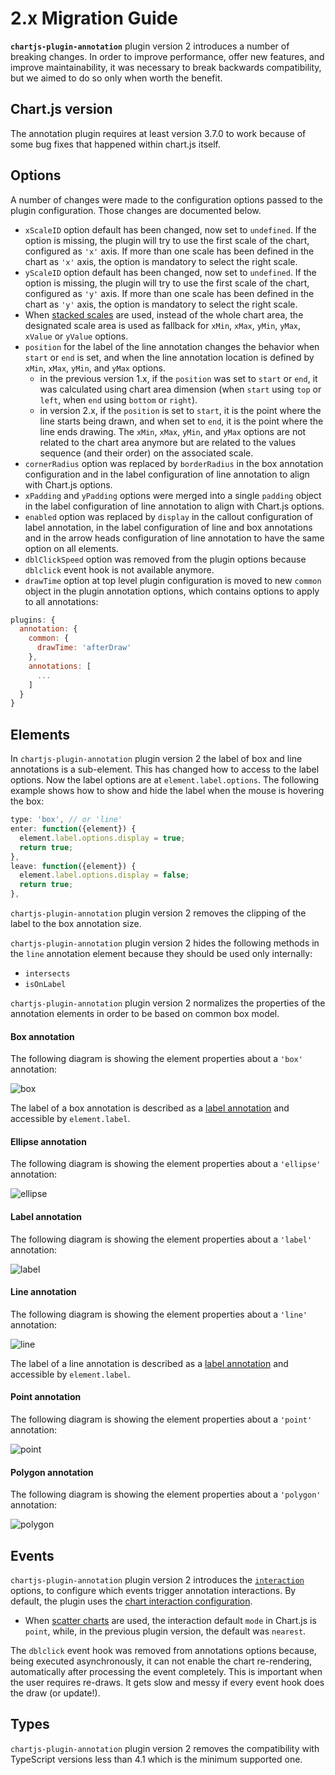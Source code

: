 # 2.x Migration Guide

**`chartjs-plugin-annotation`** plugin version 2 introduces a number of breaking changes. In order to improve performance, offer new features, and improve maintainability, it was necessary to break backwards compatibility, but we aimed to do so only when worth the benefit.

## Chart.js version

The annotation plugin requires at least version 3.7.0 to work because of some bug fixes that happened within chart.js itself.

## Options

A number of changes were made to the configuration options passed to the plugin configuration. Those changes are documented below.

 * `xScaleID` option default has been changed, now set to `undefined`. If the option is missing, the plugin will try to use the first scale of the chart, configured as `'x'` axis. If more than one scale has been defined in the chart as `'x'` axis, the option is mandatory to select the right scale.
 * `yScaleID` option default has been changed, now set to `undefined`. If the option is missing, the plugin will try to use the first scale of the chart, configured as `'y'` axis. If more than one scale has been defined in the chart as `'y'` axis, the option is mandatory to select the right scale.
 * When [stacked scales](https://www.chartjs.org/docs/latest/axes/cartesian/#common-options-to-all-cartesian-axes) are used, instead of the whole chart area, the designated scale area is used as fallback for `xMin`, `xMax`, `yMin`, `yMax`, `xValue` or `yValue` options.
 * `position` for the label of the line annotation changes the behavior when `start` or `end` is set, and  when the line annotation location is defined by `xMin`, `xMax`, `yMin`, and `yMax` options.
   * in the previous version 1.x, if the `position` was set to `start` or `end`, it was calculated using chart area dimension (when `start` using `top` or `left`, when `end` using `bottom` or `right`).
   * in version 2.x, if the `position` is set to `start`, it is the point where the line starts being drawn, and when set to `end`, it is the point where the line ends drawing. The `xMin`, `xMax`, `yMin`, and `yMax` options are not related to the chart area anymore but are related to the values sequence (and their order) on the associated scale.
 * `cornerRadius` option was replaced by `borderRadius` in the box annotation configuration and in the label configuration of line annotation to align with Chart.js options.
 * `xPadding` and `yPadding` options were merged into a single `padding` object in the label configuration of line annotation to align with Chart.js options.
 * `enabled` option was replaced by `display` in the callout configuration of label annotation, in the label configuration of line and box annotations and in the arrow heads configuration of line annotation to have the same option on all elements.
 * `dblClickSpeed` option was removed from the plugin options because `dblclick` event hook is not available anymore.
 * `drawTime` option at top level plugin configuration is moved to new `common` object in the plugin annotation options, which contains options to apply to all annotations: 

```javascript
plugins: {
  annotation: {
    common: {
      drawTime: 'afterDraw'
    },
    annotations: [
      ...
    ]
  }
}
```

## Elements

In `chartjs-plugin-annotation` plugin version 2 the label of box and line annotations is a sub-element. This has changed how to access to the label options. Now the label options are at `element.label.options`. The following example shows how to show and hide the label when the mouse is hovering the box:

```javascript
type: 'box', // or 'line'
enter: function({element}) {
  element.label.options.display = true;
  return true;
},
leave: function({element}) {
  element.label.options.display = false;
  return true;
},
```

`chartjs-plugin-annotation` plugin version 2 removes the clipping of the label to the box annotation size.

`chartjs-plugin-annotation` plugin version 2 hides the following methods in the `line` annotation element because they should be used only internally:

 * `intersects`
 * `isOnLabel`

`chartjs-plugin-annotation` plugin version 2 normalizes the properties of the annotation elements in order to be based on common box model.

#### Box annotation

The following diagram is showing the element properties about a `'box'` annotation:

![box](../img/elementBoxProps.png)

The label of a box annotation is described as a [label annotation](#label-annotation) and accessible by `element.label`.

#### Ellipse annotation

The following diagram is showing the element properties about a `'ellipse'` annotation:

![ellipse](../img/elementEllipseProps.png)

#### Label annotation

The following diagram is showing the element properties about a `'label'` annotation:

![label](../img/elementLabelProps.png)

#### Line annotation

The following diagram is showing the element properties about a `'line'` annotation:

![line](../img/elementLineProps.png)

The label of a line annotation is described as a [label annotation](#label-annotation) and accessible by `element.label`.

#### Point annotation

The following diagram is showing the element properties about a `'point'` annotation:

![point](../img/elementPointProps.png)

#### Polygon annotation

The following diagram is showing the element properties about a `'polygon'` annotation:

![polygon](../img/elementPolygonProps.png)

## Events

`chartjs-plugin-annotation` plugin version 2 introduces the [`interaction`](options.md#interaction) options, to configure which events trigger annotation interactions. By default, the plugin uses the [chart interaction configuration](https://www.chartjs.org/docs/latest/configuration/interactions.html#interactions).

 * When [scatter charts](https://www.chartjs.org/docs/latest/charts/scatter.html) are used, the interaction default `mode` in Chart.js is `point`, while, in the previous plugin version, the default was `nearest`.

The `dblclick` event hook was removed from annotations options because, being executed asynchronously, it can not enable the chart re-rendering, automatically after processing the event completely. This is important when the user requires re-draws. It gets slow and messy if every event hook does the draw (or update!).

## Types

`chartjs-plugin-annotation` plugin version 2 removes the compatibility with TypeScript versions less than 4.1 which is the minimum supported one.
